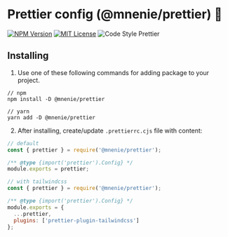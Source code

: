 # Prettier config (@mnenie/prettier) 🔧

[![NPM Version](https://img.shields.io/npm/v/%40mnenie%2Fprettier?label=npm%20package&color=00cc44)](https://www.npmjs.com/package/@mnenie/prettier) [![MIT License](https://img.shields.io/badge/license-MIT-blue)](https://github.com/mnenie/prettier-config/blob/master/LICENSE) ![Code Style Prettier](https://img.shields.io/badge/code_style-prettier-ab47bc)


## Installing

1. Use one of these following commands for adding package to your project.

```
// npm
npm install -D @mnenie/prettier 

// yarn
yarn add -D @mnenie/prettier
```

2. After installing, create/update `.prettierrc.cjs` file with content:
```js
// default 
const { prettier } = require('@mnenie/prettier');

/** @type {import('prettier').Config} */
module.exports = prettier;
```
```js
// with tailwindcss
const { prettier } = require('@mnenie/prettier');

/** @type {import('prettier').Config} */
module.exports = {
  ...prettier,
  plugins: ['prettier-plugin-tailwindcss']
};
```
